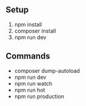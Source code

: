 ## Setup

1. npm install
2. composer install
3. npm run dev

## Commands
* composer dump-autoload
* npm run dev
* npm run watch
* npm run hot
* npm run production


